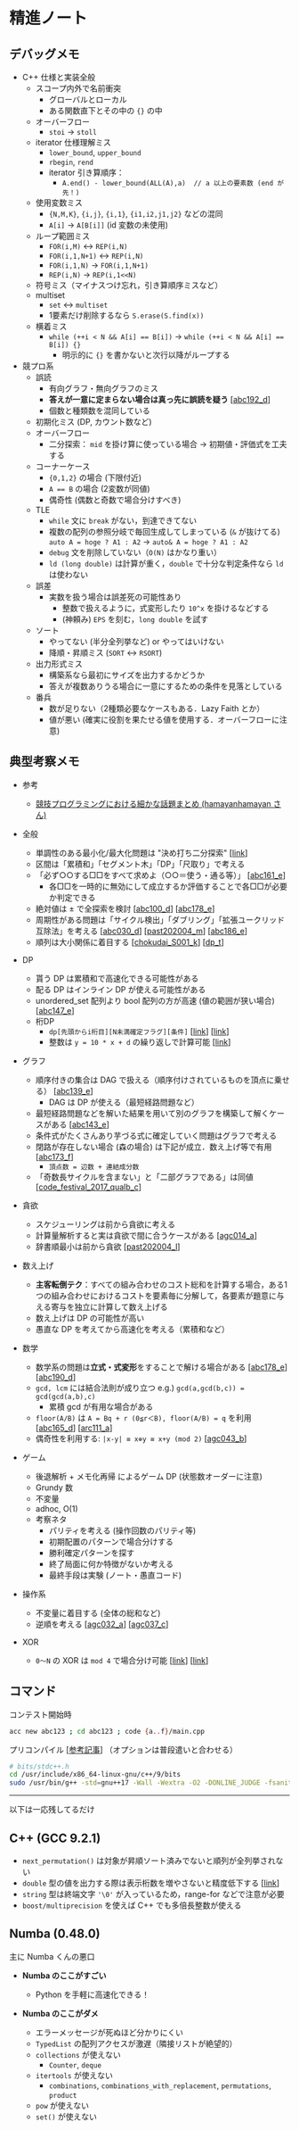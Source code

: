 # 精進ノート

## デバッグメモ

- C++ 仕様と実装全般
    - スコープ内外で名前衝突
        - グローバルとローカル
        - ある関数直下とその中の `{}` の中
    - オーバーフロー
        - `stoi` → `stoll`
    - iterator 仕様理解ミス
        - `lower_bound`, `upper_bound`
        - `rbegin`, `rend`
        - iterator 引き算順序：
            - `A.end() - lower_bound(ALL(A),a)  // a 以上の要素数 (end が先！)`
    - 使用変数ミス
        - `{N,M,K}`, `{i,j}`, `{i,1}`, `{i1,i2,j1,j2}` などの混同
        - `A[i]` → `A[B[i]]` (id 変数の未使用)
    - ループ範囲ミス
        - `FOR(i,M)` ↔ `REP(i,N)`
        - `FOR(i,1,N+1)` ↔ `REP(i,N)`
        - `FOR(i,1,N)` → `FOR(i,1,N+1)`
        - `REP(i,N)` → `REP(i,1<<N)`
    - 符号ミス（マイナスつけ忘れ，引き算順序ミスなど）
    - multiset
        - `set` ↔ `multiset`
        - 1要素だけ削除するなら `S.erase(S.find(x))`
    - 横着ミス
        - `while (++i < N && A[i] == B[i])` → `while (++i < N && A[i] == B[i]) {}`
            - 明示的に `{}` を書かないと次行以降がループする
- 競プロ系
    - 誤読
        - 有向グラフ・無向グラフのミス
        - **答えが一意に定まらない場合は真っ先に誤読を疑う** [[abc192_d](https://atcoder.jp/contests/abc192/tasks/abc192_d)]
        - 個数と種類数を混同している
    - 初期化ミス (DP, カウント数など)
    - オーバーフロー
        - 二分探索： `mid` を掛け算に使っている場合 → 初期値・評価式を工夫する
    - コーナーケース
        - `{0,1,2}` の場合 (下限付近)
        - `A == B` の場合 (2変数が同値)
        - 偶奇性 (偶数と奇数で場合分けすべき)
    - TLE
        - `while` 文に `break` がない，到達できてない
        - 複数の配列の参照分岐で毎回生成してしまっている (`&` が抜けてる)  
          `auto A = hoge ? A1 : A2` → `auto& A = hoge ? A1 : A2`
        - `debug` 文を削除していない（`O(N)` はかなり重い）
        - `ld (long double)` は計算が重く，`double` で十分な判定条件なら `ld` は使わない
    - 誤差
        - 実数を扱う場合は誤差死の可能性あり
            - 整数で扱えるように，式変形したり `10^x` を掛けるなどする
            - (神頼み) `EPS` を刻む，`long double` を試す
    - ソート
        - やってない (半分全列挙など) or やってはいけない
        - 降順・昇順ミス (`SORT` ↔ `RSORT`)
    - 出力形式ミス
        - 構築系なら最初にサイズを出力するかどうか
        - 答えが複数ありうる場合に一意にするための条件を見落としている
    - 番兵
        - 数が足りない（2種類必要なケースもある．Lazy Faith とか）
        - 値が悪い (確実に役割を果たせる値を使用する．オーバーフローに注意)

## 典型考察メモ

- 参考
    - [競技プログラミングにおける細かな話題まとめ (hamayanhamayan さん)](https://www.hamayanhamayan.com/entry/2017/06/07/234608)

- 全般
    - 単調性のある最小化/最大化問題は "決め打ち二分探索" [[link](https://betrue12.hateblo.jp/entry/2019/05/11/013403)]
    - 区間は「累積和」「セグメント木」「DP」「尺取り」で考える
    - 「必ず○○する□□をすべて求めよ（○○＝使う・通る等）」 [[abc161_e](https://atcoder.jp/contests/abc161/tasks/abc161_e)]
        - 各□□を一時的に無効にして成立するか評価することで各□□が必要か判定できる
    - 絶対値は ± で全探索を検討 [[abc100_d](https://atcoder.jp/contests/abc100/tasks/abc100_d)] [[abc178_e](https://atcoder.jp/contests/abc178/tasks/abc178_e)]
    - 周期性がある問題は「サイクル検出」「ダブリング」「拡張ユークリッド互除法」を考える [[abc030_d](https://atcoder.jp/contests/abc030/tasks/abc030_d)] [[past202004_m](https://atcoder.jp/contests/past202004-open/tasks/past202004_m)] [[abc186_e](https://atcoder.jp/contests/abc186/tasks/abc186_e)]
    - 順列は大小関係に着目する [[chokudai_S001_k](https://atcoder.jp/contests/chokudai_S001/tasks/chokudai_S001_k)] [[dp_t](https://atcoder.jp/contests/dp/tasks/dp_t)]

- DP
    - 貰う DP は累積和で高速化できる可能性がある
    - 配る DP はインライン DP が使える可能性がある
    - unordered_set 配列より bool 配列の方が高速 (値の範囲が狭い場合) [[abc147_e](https://atcoder.jp/contests/abc147/tasks/abc147_e)]
    - 桁DP
        - `dp[先頭からi桁目][N未満確定フラグ][条件]` [[link](https://torus711.hatenablog.com/entry/20150423/1429794075)] [[link](https://www.hamayanhamayan.com/entry/2017/04/23/212728)]
        - 整数は `y = 10 * x + d` の繰り返しで計算可能 [[link](https://drken1215.hatenablog.com/entry/2020/04/23/194600)]

- グラフ
    - 順序付きの集合は DAG で扱える（順序付けされているものを頂点に乗せる） [[abc139_e](https://atcoder.jp/contests/abc139/tasks/abc139_e)]
        - DAG は DP が使える（最短経路問題など）
    - 最短経路問題などを解いた結果を用いて別のグラフを構築して解くケースがある [[abc143_e](https://atcoder.jp/contests/abc143/tasks/abc143_e)]
    - 条件式がたくさんあり芋づる式に確定していく問題はグラフで考える
    - 閉路が存在しない場合 (森の場合) は下記が成立．数え上げ等で有用 [[abc173_f](https://atcoder.jp/contests/abc173/tasks/abc173_f)]
        - `頂点数 = 辺数 + 連結成分数`
    - 「奇数長サイクルを含まない」と「二部グラフである」は同値 [[code_festival_2017_qualb_c](https://atcoder.jp/contests/code-festival-2017-qualb/tasks/code_festival_2017_qualb_c)]

- 貪欲
    - スケジューリングは前から貪欲に考える
    - 計算量解析すると実は貪欲で間に合うケースがある [[agc014_a](https://atcoder.jp/contests/agc014/tasks/agc014_a)]
    - 辞書順最小は前から貪欲 [[past202004_l](https://atcoder.jp/contests/past202004-open/tasks/past202004_l)]

- 数え上げ
    - **主客転倒テク**：すべての組み合わせのコスト総和を計算する場合，ある1つの組み合わせにおけるコストを要素毎に分解して，各要素が題意に与える寄与を独立に計算して数え上げる
    - 数え上げは DP の可能性が高い
    - 愚直な DP を考えてから高速化を考える（累積和など）

- 数学
    - 数学系の問題は**立式・式変形**をすることで解ける場合がある [[abc178_e](https://atcoder.jp/contests/abc178/tasks/abc178_e)] [[abc190_d](https://atcoder.jp/contests/abc190/tasks/abc190_d)]
    - `gcd, lcm` には結合法則が成り立つ e.g.) `gcd(a,gcd(b,c)) = gcd(gcd(a,b),c)`
        - 累積 gcd が有用な場合がある
    - `floor(A/B)` は `A = Bq + r (0≦r＜B), floor(A/B) = q` を利用 [[abc165_d](https://atcoder.jp/contests/abc165/tasks/abc165_d)] [[arc111_a](https://atcoder.jp/contests/arc111/tasks/arc111_a)]
    - 偶奇性を利用する: `|x-y| ≡ x⊕y ≡ x+y (mod 2)` [[agc043_b](https://atcoder.jp/contests/agc043/tasks/agc043_b)]

- ゲーム
    - 後退解析 + メモ化再帰 によるゲーム DP (状態数オーダーに注意)
    - Grundy 数
    - 不変量
    - adhoc, O(1)
    - 考察ネタ
        - パリティを考える (操作回数のパリティ等)
        - 初期配置のパターンで場合分けする
        - 勝利確定パターンを探す
        - 終了局面に何か特徴がないか考える
        - 最終手段は実験 (ノート・愚直コード)

- 操作系
    - 不変量に着目する (全体の総和など)
    - 逆順を考える [[agc032_a](https://atcoder.jp/contests/agc032/tasks/agc032_a)] [[agc037_c](https://atcoder.jp/contests/agc037/tasks/agc037_c)]

- XOR
    - `0〜N` の XOR は `mod 4` で場合分け可能 [[link](https://www.hamayanhamayan.com/entry/2017/05/20/145021)] [[link](http://kyopro.hateblo.jp/entry/2019/05/22/054412)]

## コマンド

コンテスト開始時

```bash
acc new abc123 ; cd abc123 ; code {a..f}/main.cpp
```

プリコンパイル [[参考記事](https://kryozahiro.hateblo.jp/entry/20090921/1253534337)]
（オプションは普段遣いと合わせる）

```bash
# bits/stdc++.h
cd /usr/include/x86_64-linux-gnu/c++/9/bits
sudo /usr/bin/g++ -std=gnu++17 -Wall -Wextra -O2 -DONLINE_JUDGE -fsanitize=address -D_GLIBCXX_DEBUG -D_GLIBCXX_DEBUG_PEDANTIC stdc++.h
```

---

以下は一応残してるだけ

## C++ (GCC 9.2.1)

- `next_permutation()` は対象が昇順ソート済みでないと順列が全列挙されない
- `double` 型の値を出力する際は表示桁数を増やさないと精度低下する [[link](https://atcoder.jp/contests/apg4b/tasks/APG4b_y)]
- `string` 型は終端文字 `'\0'` が入っているため，range-for などで注意が必要
- `boost/multiprecision` を使えば C++ でも多倍長整数が使える

## Numba (0.48.0)

主に Numba くんの悪口

- **Numba のここがすごい**
    - Python を手軽に高速化できる！

- **Numba のここがダメ**
    - エラーメッセージが死ぬほど分かりにくい
    - `TypedList` の配列アクセスが激遅（隣接リストが絶望的）
    - `collections` が使えない
        - `Counter`, `deque`
    - `itertools` が使えない
        - `combinations`, `combinations_with_replacement`, `permutations`, `product`
    - `pow` が使えない
    - `set()` が使えない
